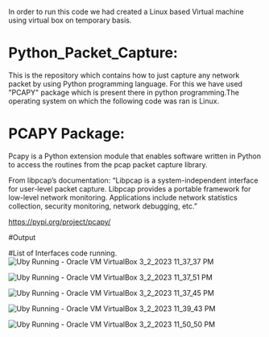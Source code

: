 In order to run this code we had created a Linux based Virtual machine using virtual box on temporary basis.



# Python_Packet_Capture:

This is the repository which contains how to just capture any network packet by using Python programming language.
For this we have used "PCAPY" package which is present there in python programming.The operating system on which the
following code was ran is Linux.

# PCAPY Package:

Pcapy is a Python extension module that enables software written in Python to access the routines from the pcap packet capture library.

From libpcap’s documentation: “Libpcap is a system-independent interface for user-level packet capture. Libpcap provides a portable framework for low-level network monitoring. Applications include network statistics collection, security monitoring, network debugging, etc.”

https://pypi.org/project/pcapy/

#Output

#List of Interfaces code running.
![Uby  Running  - Oracle VM VirtualBox 3_2_2023 11_37_37 PM](https://user-images.githubusercontent.com/59620280/222637818-547f7608-9954-4c0d-864b-c710c28ff844.png)


![Uby  Running  - Oracle VM VirtualBox 3_2_2023 11_37_51 PM](https://user-images.githubusercontent.com/59620280/222637505-ee315bf1-aa8e-475b-b7e5-aedb434c7655.png)


![Uby  Running  - Oracle VM VirtualBox 3_2_2023 11_37_45 PM](https://user-images.githubusercontent.com/59620280/222637477-1ec7e90e-1d6a-4395-8baa-e8d62748d661.png)

![Uby  Running  - Oracle VM VirtualBox 3_2_2023 11_39_43 PM](https://user-images.githubusercontent.com/59620280/222637557-07393448-f163-41f5-b28e-1cffcbb996dd.png)

![Uby  Running  - Oracle VM VirtualBox 3_2_2023 11_50_50 PM](https://user-images.githubusercontent.com/59620280/222637626-faf41eda-3f0b-459e-a46a-ca2285d3f585.png)







